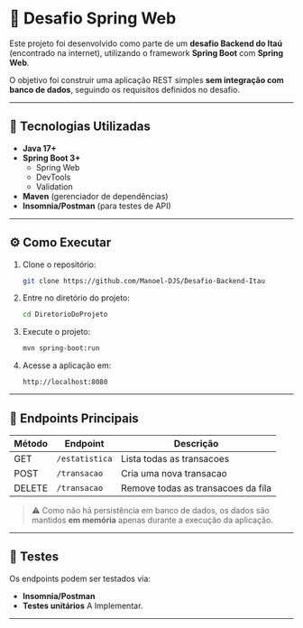 # 📌 Desafio Spring Web

Este projeto foi desenvolvido como parte de um **desafio Backend do Itaú** (encontrado na internet), utilizando o framework **Spring Boot** com **Spring Web**.

O objetivo foi construir uma aplicação REST simples **sem integração com banco de dados**, seguindo os requisitos definidos no desafio.

---

## 🚀 Tecnologias Utilizadas

- **Java 17+**
- **Spring Boot 3+**
    - Spring Web
    - DevTools
    - Validation
- **Maven** (gerenciador de dependências)
- **Insomnia/Postman** (para testes de API)

---

## ⚙️ Como Executar

1. Clone o repositório:
   ```bash
   git clone https://github.com/Manoel-DJS/Desafio-Backend-Itau
   ```

2. Entre no diretório do projeto:
   ```bash
   cd DiretorioDoProjeto
   ```

3. Execute o projeto:
   ```bash
   mvn spring-boot:run
   ```

4. Acesse a aplicação em:
   ```
   http://localhost:8080
   ```

---

## 🔗 Endpoints Principais

| Método | Endpoint        | Descrição                         |
|--------|-----------------|-----------------------------------|
| GET    | `/estatistica`  | Lista todas as transacoes         |
| POST   | `/transacao`    | Cria uma nova transacao           |
| DELETE | `/transacao` | Remove todas as transacoes da fila |

> ⚠️ Como não há persistência em banco de dados, os dados são mantidos **em memória** apenas durante a execução da aplicação.

---

## 🧪 Testes

Os endpoints podem ser testados via:
- **Insomnia/Postman**
- **Testes unitários** A Implementar.

---
